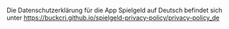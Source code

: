 Die Datenschutzerklärung für die App Spielgeld auf Deutsch befindet sich unter https://buckcri.github.io/spielgeld-privacy-policy/privacy-policy_de
